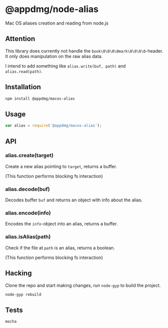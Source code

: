 # @appdmg/node-alias

Mac OS aliases creation and reading from node.js

## Attention

This library does currently not handle the `book\0\0\0\0mark\0\0\0\0`-header. It only does manipulation on the raw alias data.

I intend to add something like `alias.write(buf, path)` and `alias.read(path)`.

## Installation

```sh
npm install @appdmg/macos-alias
```

## Usage

```javascript
var alias = require('@appdmg/macos-alias');
```

## API

### alias.create(target)

Create a new alias pointing to `target`, returns a buffer.

(This function performs blocking fs interaction)

### alias.decode(buf)

Decodes buffer `buf` and returns an object with info about the alias.

### alias.encode(info)

Encodes the `info`-object into an alias, returns a buffer.

### alias.isAlias(path)

Check if the file at `path` is an alias, returns a boolean.

(This function performs blocking fs interaction)

## Hacking

Clone the repo and start making changes, run `node-gyp` to build the project.

```sh
node-gyp rebuild
```

## Tests

```sh
mocha
```
